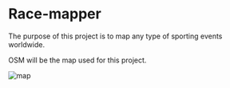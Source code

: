 # Race-mapper

The purpose of this project is to map any type of sporting events worldwide.

OSM will be the map used for this project.


![map](https://user-images.githubusercontent.com/82535391/114894976-fe65aa00-9e06-11eb-9654-d6d7c35013c3.png)
